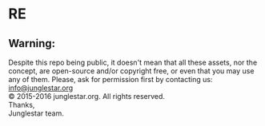 # RE

## Warning:

Despite this repo being public, it doesn't mean that all these assets, nor the concept, are open-source and/or copyright free, or even that you may use any of them. Please, ask for permission first by contacting us: info@junglestar.org    
© 2015-2016 junglestar.org. All rights reserved.    
Thanks,  
Junglestar team.
